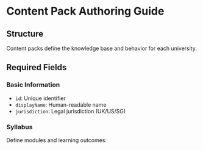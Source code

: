 # Content Pack Authoring Guide

## Structure

Content packs define the knowledge base and behavior for each university.

## Required Fields

### Basic Information
- `id`: Unique identifier
- `displayName`: Human-readable name
- `jurisdiction`: Legal jurisdiction (UK/US/SG)

### Syllabus
Define modules and learning outcomes:

